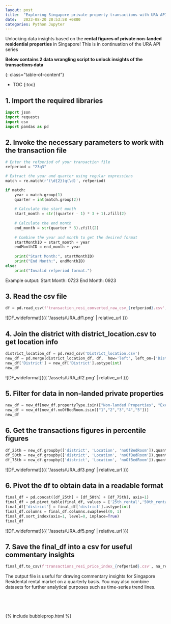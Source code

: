 ```yaml
---
layout: post
title:  "Exploring Singapore private property transactions with URA API Part 2"
date:   2023-08-20 20:53:58 +0800
categories: Python Jupyter
---
```


Unlocking data insights based on the **rental figures of private non-landed residential properties** in Singapore! This is in continuation of the URA API series

**Below contains 2 data wrangling script to unlock insights of the transactions data**

{: class="table-of-content"}
* TOC
{:toc}

## 1. Import the required libraries
```python
import json
import requests
import csv
import pandas as pd
```
## 2. Invoke the necessary parameters to work with the transaction file
```python
# Enter the refperiod of your transaction file
refperiod = "23q3"

# Extract the year and quarter using regular expressions
match = re.match(r'(\d{2})q(\d)', refperiod)

if match:
    year = match.group(1)
    quarter = int(match.group(2))
    
    # Calculate the start month
    start_month = str((quarter - 1) * 3 + 1).zfill(2)
    
    # Calculate the end month
    end_month = str(quarter * 3).zfill(2)
    
    # Combine the year and month to get the desired format
    startMonthID = start_month + year
    endMonthID = end_month + year
    
    print("Start Month:", startMonthID)
    print("End Month:", endMonthID)
else:
    print("Invalid refperiod format.")
```
Example output:
Start Month: 0723
End Month: 0923

## 3. Read the csv file
```python
df = pd.read_csv(f'transaction_resi_converted_raw_csv_{refperiod}.csv', converters = {'leaseDate': str, 'noOfBedRoom': str})
```
![DF_wideformat]({{ '/assets/URA_df1.png' | relative_url }}) 

## 4. Join the district with district_location.csv to get location info
```python
district_location_df = pd.read_csv('District_location.csv')
new_df = pd.merge(district_location_df, df,  how='left', left_on=['District'], right_on = ['district'])
new_df['District'] = new_df['District'].astype(int)
new_df
```
![DF_wideformat]({{ '/assets/URA_df2.png' | relative_url }}) 

## 5. Filter for data in non-landed private properties
```python
new_df = new_df[new_df.propertyType.isin(["Non-landed Properties", "Executive Condominium"])]
new_df = new_df[new_df.noOfBedRoom.isin(["1","2","3","4","5"])]
new_df
```

## 6. Get the transactions figures in percentile figures
```python
df_25th = new_df.groupby(['district', 'Location', 'noOfBedRoom']).quantile(.25).rename(columns={"rent": "25th_rental"})
df_50th = new_df.groupby(['district', 'Location', 'noOfBedRoom']).quantile(.50).rename(columns={"rent": "50th_rental"})
df_75th = new_df.groupby(['district', 'Location', 'noOfBedRoom']).quantile(.75).rename(columns={"rent": "75th_rental"})
```
![DF_wideformat]({{ '/assets/URA_df3.png' | relative_url }}) 

## 6. Pivot the df to obtain data in a readable format
```python
final_df = pd.concat([df_25th] + [df_50th] + [df_75th], axis=1)
final_df = pd.pivot_table(final_df, values = ['25th_rental','50th_rental','75th_rental'], index=['Location' , 'district'], columns = 'noOfBedRoom').sort_values(by='district', ascending = True).reset_index()
final_df['district'] = final_df['district'].astype(int)
final_df.columns = final_df.columns.swaplevel(0, 1)
final_df.sort_index(axis=1, level=0, inplace=True)
final_df
```
![DF_wideformat]({{ '/assets/URA_df5.png' | relative_url }}) 

## 7. Save the final_df into a csv for useful commentary insights
```python
final_df.to_csv(f'transactions_resi_price_index_{refperiod}.csv', na_rep='N/A', quoting=csv.QUOTE_NONE, index=False)
```
The output file is useful for drawing commentary insights for Singapore Residental rental market on a quarterly basis. You may also combine datasets for further analytical purposes such as time-series trend lines.

<div id="htmlwidget-789f9a57041b12b2c5ce" style="width:100px;height:60px;" class="leaflet html-widget"></div>
{% include bubbleprop.html %}

